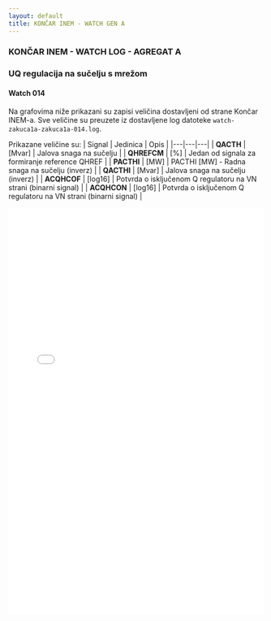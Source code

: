 ```yaml
---
layout: default
title: KONČAR INEM - WATCH GEN A
---
```


### KONČAR INEM - WATCH LOG - AGREGAT A 

### UQ regulacija na sučelju s mrežom

#### Watch 014

Na grafovima niže prikazani su zapisi veličina dostavljeni od strane Končar INEM-a. 
Sve veličine su preuzete iz dostavljene log datoteke `watch-zakuca1a-zakuca1a-014.log`.
                               
Prikazane veličine su:
| Signal | Jedinica | Opis |
|---|---|---|
| **QACTH** | [Mvar] | Jalova snaga na sučelju |
| **QHREFCM** | [%] | Jedan od signala za formiranje reference QHREF |
| **PACTHI** | [MW] | PACTHI [MW] - Radna snaga na sučelju (inverz) |
| **QACTHI** | [Mvar] | Jalova snaga na sučelju (inverz) |
| **ACQHCOF** | [log16] | Potvrda o isključenom Q regulatoru na VN strani (binarni signal) |
| **ACQHCON** | [log16] | Potvrda o isključenom Q regulatoru na VN strani (binarni signal) |

<div class="wide-graph">
    <iframe src="{{ site.baseurl }}/watch-htmls-a/watch-zakuca1a-zakuca1a-014.html" width="100%" height="800px" frameborder="0"></iframe>
</div>
